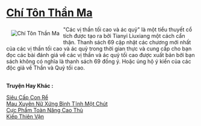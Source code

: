 <a href="https://truyenwiki.net/chi-ton-than-ma.35666/" title="Chí Tôn Thần Ma"><h1>Chí Tôn Thần Ma</h1></a><div style="display:table"><img align="right" style="float: left; padding: 10px;" src="https://truyenwiki.net/a/img/str/src/35666.jpg" alt="Chí Tôn Thần Ma">"Các vị thần tối cao và ác quỷ" là một tiểu thuyết cổ tích được tạo ra bởi Tianyi Liuxiang một cách cẩn thận. Thanh sách 69 cập nhật các chương mới nhất của các vị thần tối cao và ác quỷ trong thời gian thực và cung cấp cho bạn đọc các bài đánh giá về các vị thần và ác quỷ tối cao được xuất bản bởi bạn sách không có nghĩa là thanh sách 69 đồng ý. Hoặc ủng hộ ý kiến ​​của các độc giả về Thần và Quỷ tối cao.</div><p><br><b>Truyện Hay Khác :</b></p><a href="https://truyenwiki.net/sieu-cap-con-re.36070/" alt="Siêu Cấp Con Rể">Siêu Cấp Con Rể</a><br/><a href="https://sangtacviet.wordpress.com/2020/10/22/mau-xuyen-nu-xung-binh-tinh-mot-chut/" alt="Mau Xuyên Nữ Xứng Bình Tĩnh Một Chút">Mau Xuyên Nữ Xứng Bình Tĩnh Một Chút</a><br/><a href="https://sangtacviet.wordpress.com/2020/10/22/cuc-pham-toan-nang-cao-thu/" alt="Cực Phẩm Toàn Năng Cao Thủ">Cực Phẩm Toàn Năng Cao Thủ</a><br/><a href="https://sangtacviet.wordpress.com/2020/10/22/kiep-thien-van/" alt="Kiếp Thiên Vận">Kiếp Thiên Vận</a><br/>